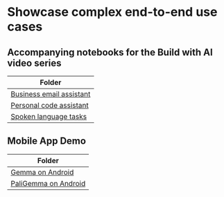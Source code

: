 # Showcase complex end-to-end use cases

## Accompanying notebooks for the Build with AI video series
| Folder                                                      |
| ----------------------------------------------------------- |
| [Business email assistant](business-email-assistant/) |
| [Personal code assistant](personal-code-assistant/)   |
| [Spoken language tasks](spoken-language-tasks/)       |

## Mobile App Demo
| Folder                                                      |
| ----------------------------------------------------------- |
| [Gemma on Android](Gemma-on-Android/)         |
| [PaliGemma on Android](PaliGemma-on-Android/) |
